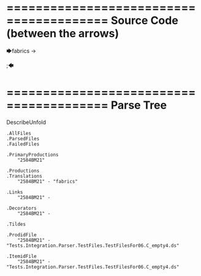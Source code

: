 ========================================
Source Code (between the arrows)
========================================

🡆fabrics -> 

;🡄

========================================
Parse Tree
========================================
DescribeUnfold

    .AllFiles
    .ParsedFiles
    .FailedFiles

    .PrimaryProductions
        "2584BM21" 

    .Productions
    .Translations
        "2584BM21" - "fabrics"

    .Links
        "2584BM21" - 

    .Decorators
        "2584BM21" - 

    .Tildes

    .ProdidFile
        "2584BM21" - "Tests.Integration.Parser.TestFiles.TestFilesFor06.C_empty4.ds"

    .ItemidFile
        "2584BM21" - "Tests.Integration.Parser.TestFiles.TestFilesFor06.C_empty4.ds"

